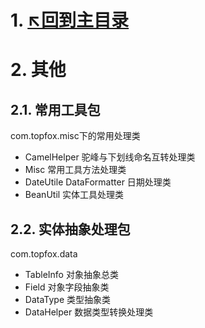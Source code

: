 # 1. [↖回到主目录](https://github.com/luoping2019/topfox)

# 2. 其他

## 2.1. 常用工具包
com.topfox.misc下的常用处理类

- CamelHelper 驼峰与下划线命名互转处理类 
- Misc 常用工具方法处理类 
- DateUtile DataFormatter 日期处理类 
- BeanUtil 实体工具处理类 

## 2.2. 实体抽象处理包
com.topfox.data

- TableInfo 对象抽象总类
- Field 对象字段抽象类
- DataType 类型抽象类
- DataHelper 数据类型转换处理类